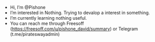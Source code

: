 - Hi, I’m @Pishone
- I’m interested in Nothing. Trying to devalop a interest in something.
- I’m currently learning nothing useful.
- You can reach me through Freesoff (https://freesoff.com/u/pishone_david/summary) or Telegram (t.me/pirateswayadmin)

<!---
Pishone/Pishone is a ✨ special ✨ repository because its `README.md` (this file) appears on your GitHub profile.
You can click the Preview link to take a look at your changes.
--->
